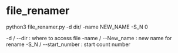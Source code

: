 # file_renamer
python3 file_renamer.py -d dir/ -name NEW_NAME -S_N 0

-d / --dir : where to access file
-name / --New_name : new name for rename
-S_N / --start_number : start count number
